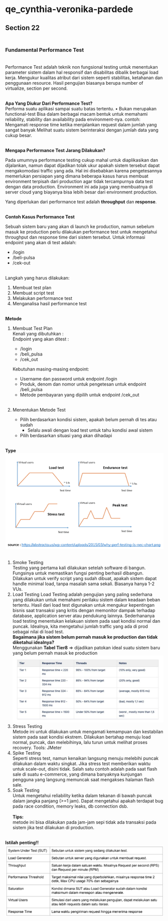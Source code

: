 # qe_cynthia-veronika-pardede
## **Section 22**<br><br>
### **Fundamental Performance Test**<br><br>

Performance Test adalah teknik non fungsional testing untuk menentukan parameter sistem dalam hal responsif dan disabilitas dibalik berbagai load kerja.  Mengukur kualitas atribut dari sistem seperti stabilitas, ketahanan dan penggunaan resource. Hasil pengujian biasanya berupa number of virtualize, section per second. <br><br>

**Apa Yang Diukur Dari Performance Test?**<br>
Performa suatu aplikasi sampai suatu batas tertentu. • Bukan merupakan functional-test
Bisa dalam berbagai macam bentuk untuk memahami reliability, stability dan availability pada environment-nya. contoh:
Mengamati response time ketika menjalankan request dalam jumlah yang sangat banyak
Melihat suatu sistem berinteraksi dengan jumlah data yang cukup besar.<br><br>


**Mengapa Performance Test Jarang Dilakukan?**

Pada umumnya performance testing cukup mahal untuk diaplikasikan dan dijalankan, namun dapat dijadikan tolak ukur apakah sistem tersebut dapat mengakomodasi traffic yang ada. Hal ini disebabkan karena pengetesannya memerlukan persiapan yang dimana beberapa kasus harus membuat environment terpisah dari production agar tidak tercampurnya data test dengan data production. Environment ini ada juga yang membuatnya di server cloud yang biayanya bisa lebih besar dari environment production.

Yang diperlukan dari performance test adalah **throughput** dan **response**.<br><br>

**Contoh Kasus Performance Test**

Sebuah sistem baru yang akan di launch ke production, namun sebelum masuk ke production perlu dilakukan performance test untuk mengetahui throughput dan response time dari sistem tersebut. Untuk informasi endpoint yang akan di test adalah: 
 - /login
 - /beli-pulsa
- /cek-out<br><br>

Langkah yang harus dilakukan:
1. Membuat test plan
2. Membuat script test
3. Melakukan performance test
4. Menganalisa hasil performance test<br><br>

**Metode**<br>
1. Membuat Test Plan<br>
Kenali yang dibutuhkan :<br>
Endpoint yang akan ditest :<br>
    - /login
    - /beli_pulsa
    - /cek_out<br>

    Kebutuhan masing-masing endpoint:
    - Username dan password untuk endpoint /login
    - Produk, denom dan nomor untuk pengetesan untuk endpoint /beli_pulsa
    - Metode pembayaran yang dipilih untuk endpoint /cek_out <br> <br>
2. Menentukan Metode Test<br>
    - Pilih berdasarkan kondisi sistem, apakah belum pernah di tes atau sudah 
        - Selalu awali dengan load test untuk tahu kondisi awal sistem
    - Pilih berdasarkan situasi yang akan dihadapi<br><br>


**Type**<br>
![Soal](/22_Fundamental%20Performance%20Test/screenshots/summary.png)<br><br>
1. Smoke Testing<br>
Testing yang pertama kali dilakukan setelah software di bangun. Fungsinya untuk memastikan fungsi penting berhasil dibangun. Dilakukan untuk verify script yang sudah dibuat, apakah sistem dapat handle minimal load, tanpa masalah sama sekali. Biasanya hanya 1-2 VUs.
2. Load Testing
Load Testing adalah pengujian yang paling sederhana yang dilakukan untuk memahami perilaku sistem dalam keadaan beban tertentu. Hasil dari load test digunakan untuk mengukur kepentingan bisnis saat transaksi yang kritis dengan memonitor dampak terhadap database, application server atau pendukung lainnya. Sederhananya load testing menentukan kelakuan sistem pada saat kondisi normal dan puncak. Idealnya, kita mengetahui jumlah traffic yang ada di prod sebagai nilai di load test.<br>
**Bagaimana jika sistem belum pernah masuk ke production dan tidak diketahui idealnya?**<br>
Menggunakan **Tabel Tier8** => dijadikan patokan ideal suatu sistem baru yang belum pernah masuk ke production<br>
![Soal](/22_Fundamental%20Performance%20Test/screenshots/tabel.png)
3. Stress Testing<br>
Metode ini untuk dilakukan untuk mengamati kemampuan dan kestabilan sistem pada saat kondisi ekstrem. Dilakukan bertahap menuju load normal, puncak, dan melebihinya, lalu turun untuk melihat proses recovery. Tools: JMeter
4. Spike Testing<br>
Seperti stress test, namun kenaikan langsung menuju melebihi puncak dilakukan dalam waktu singkat. Jika stress test memberikan waktu untuk scale-out, disini tidak. Salah satu contoh adalah pada saat flash sale di suatu e-commerce, yang dimana banyaknya kunjungan pengguna yang langsung memuncak saat mengakses halaman flash sale.
5. Soak Testing<br>
Untuk mengetahui reliability ketika dalam tekanan di bawah puncak dalam jangka panjang (>=1 jam). Dapat mengetahui apakah terdapat bug pada race condition, memory leaks, db connection dsb.<br><br>
**Tips:**<br> metode ini bisa dilakukan pada jam-jam sepi tidak ada transaksi pada sistem jika test dilakukan di production.
<br><br>

**Istilah penting!!**
![Soal](/22_Fundamental%20Performance%20Test/screenshots/istilah.png)<br><br>



